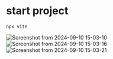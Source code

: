 # start project

```
npx vite
```

![Screenshot from 2024-09-10 15-03-10](https://github.com/user-attachments/assets/d89e7c2e-45c6-422e-9707-f8ccfeb89ca9)
![Screenshot from 2024-09-10 15-03-16](https://github.com/user-attachments/assets/ccf2be07-be1a-4c5c-935c-6cf25192631c)
![Screenshot from 2024-09-10 15-03-21](https://github.com/user-attachments/assets/07580552-d42d-440d-b962-b70e464e299a)
